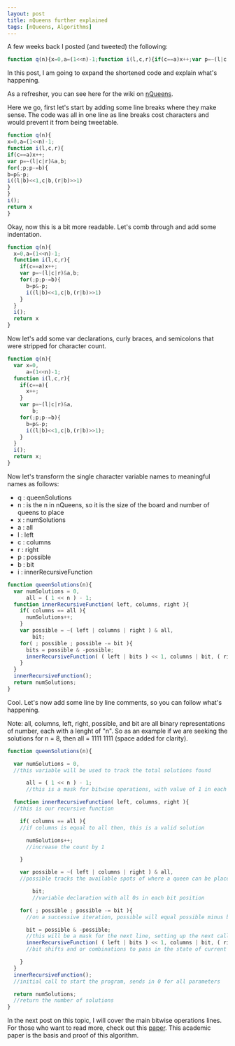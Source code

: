 ```yaml
---
layout: post
title: nQueens further explained
tags: [nQueens, Algorithms]
---
```


A few weeks back I posted (and tweeted) the following:

```javascript
function q(n){x=0,a=(1<<n)-1;function i(l,c,r){if(c==a)x++;var p=~(l|c|r)&a,b;for(;p;p-=b){b=p&-p;i((l|b)<<1,c|b,(r|b)>>1)}}i();return x}
```

In this post, I am going to expand the shortened code and explain what's happening.

As a refresher, you can see here for the wiki on [nQueens](http://en.wikipedia.org/wiki/Eight_queens_puzzle).

Here we go, first let's start by adding some line breaks where they make sense. The code was all in one line as line breaks cost characters and would prevent it from being tweetable. 

```javascript
function q(n){
x=0,a=(1<<n)-1;
function i(l,c,r){
if(c==a)x++;
var p=~(l|c|r)&a,b;
for(;p;p-=b){
b=p&-p;
i((l|b)<<1,c|b,(r|b)>>1)
}
}
i();
return x
}
```

<!--more-->

Okay, now this is a bit more readable.  Let's comb through and add some indentation.

```javascript
function q(n){
  x=0,a=(1<<n)-1;
  function i(l,c,r){
    if(c==a)x++;
    var p=~(l|c|r)&a,b;
    for(;p;p-=b){
      b=p&-p;
      i((l|b)<<1,c|b,(r|b)>>1)
    }
  }
  i();
  return x
}
```

Now let's add some var declarations, curly braces, and semicolons that were stripped for character count.

```javascript
function q(n){
  var x=0,
      a=(1<<n)-1;
  function i(l,c,r){
    if(c==a){
      x++;
    }
    var p=~(l|c|r)&a,
        b;
    for(;p;p-=b){
      b=p&-p;
      i((l|b)<<1,c|b,(r|b)>>1);
    }
  }
  i();
  return x;
}
```

Now let's transform the single character variable names to meaningful names as follows:

* q : queenSolutions
* n : is the n in nQueens, so it is the size of the board and number of queens to place
* x : numSolutions
* a : all
* l : left
* c : columns
* r : right
* p : possible
* b : bit
* i : innerRecursiveFunction

```javascript
function queenSolutions(n){
  var numSolutions = 0,
      all = ( 1 << n ) - 1;
  function innerRecursiveFunction( left, columns, right ){
    if( columns == all ){
      numSolutions++;
    }
    var possible = ~( left | columns | right ) & all,
        bit;
    for( ; possible ; possible -= bit ){
      bits = possible & -possible;
      innerRecursiveFunction( ( left | bits ) << 1, columns | bit, ( right | bit ) >> 1 );
    }
  }
  innerRecursiveFunction();
  return numSolutions;
}
```

Cool.  Let's now add some line by line comments, so you can follow what's happening.

Note:  all, columns, left, right, possible, and bit are all binary representations of number, each with a lenght of "n".  So as an example if we are seeking the solutions for n = 8, then all = 1111 1111 (space added for clarity).

```javascript
function queenSolutions(n){

  var numSolutions = 0, 
  //this variable will be used to track the total solutions found

      all = ( 1 << n ) - 1;  
      //this is a mask for bitwise operations, with value of 1 in each place.  For example with "n" as 4, all is 1111

  function innerRecursiveFunction( left, columns, right ){ 
  //this is our recursive function

    if( columns == all ){ 
    //if columns is equal to all then, this is a valid solution

      numSolutions++;  
      //increase the count by 1

    }

    var possible = ~( left | columns | right ) & all, 
    //possible tracks the available spots of where a queen can be placed

        bit;  
        //variable declaration with all 0s in each bit position

    for( ; possible ; possible -= bit ){ 
      //on a successive iteration, possible will equal possible minus bit

      bit = possible & -possible;  
      //this will be a mask for the next line, setting up the next call
      innerRecursiveFunction( ( left | bits ) << 1, columns | bit, ( right | bit ) >> 1 );  
      //bit shifts and or combinations to pass in the state of current solution

    }
  }
  innerRecursiveFunction(); 
  //initial call to start the program, sends in 0 for all parameters

  return numSolutions;  
  //return the number of solutions
}
```

In the next post on this topic, I will cover the main bitwise operations lines.  For those who want to read more, check out this [paper](http://citeseerx.ist.psu.edu/viewdoc/download?doi=10.1.1.51.7113&rep=rep1&type=pdf).  This academic paper is the basis and proof of this algorithm.





